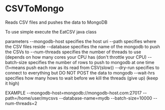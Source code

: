 # CSVToMongo
Reads CSV files and pushes the data to MongoDB

To use simple execute the EatCSV java class 

parameters 
--mongodb-host  specifies the host uri
--path 			specifies where the CSV files reside
--database		specifies the name of the mongodb to push the CSVs to
--num-threads	specifies the number of threads to use (depends on how many cores your CPU has (don't throttle your CPU)
--batch-size	specifies the number of rows to push to mongodb at one time (1=means push each row as its read from CSV(slow))
--dry-run		specifies to connect to everything but DO NOT POST the data to mongodb
--wait-hrs		specifies how many hows to wait before we kill the threads (give up) (keep it high)

EXAMPLE
--mongodb-host=mongodb://mongodb-host.com:27017
--path=/home/user/mycsvs
--database-name=mydb
--batch-size=10000
--num-threads=2
